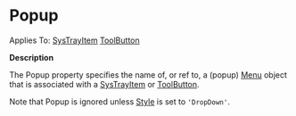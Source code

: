 




<h1 class="heading"><span class="name">Popup</span></h1>

Applies To: [SysTrayItem](../a-z/systrayitem.md) [ToolButton](../a-z/toolbutton.md)


**Description**


The Popup property specifies the name of, or ref to, a (popup) [Menu](../a-z/menu.md) object that is associated with a [SysTrayItem](../a-z/systrayitem.md) or [ToolButton](../a-z/toolbutton.md).


Note that Popup is ignored unless [Style](../a-z/style.md) is set to `'DropDown'`.



